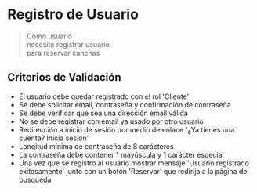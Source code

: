 
# Registro de Usuario
> Como usuario  
necesito registrar usuario  
para reservar canchas

## Criterios de Validación
- El usuario debe quedar registrado con el rol 'Cliente'
- Se debe solicitar email, contraseña y confirmación de contraseña
- Se debe verificar que sea una dirección email válida
- No se debe registrar con email ya usado por otro usuario
- Redirección a inicio de sesión por medio de enlace '¿Ya tienes una cuenta? Inicia sesión'
- Longitud mínima de contraseña de 8 carácteres
- La contraseña debe contener 1 mayúscula y 1 carácter especial
- Una vez que se registro al usuario mostrar mensaje 'Usuario registrado exitosamente' junto con un botón 'Reservar' que redirija a la página de busqueda